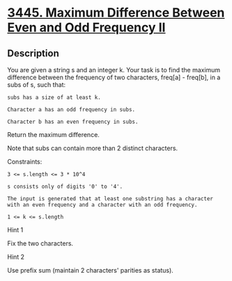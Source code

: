 
<!-- problem:start -->

# [3445. Maximum Difference Between Even and Odd Frequency II](https://leetcode.com/problems/maximum-difference-between-even-and-odd-frequency-ii)

## Description

<!-- description:start -->

You are given a string s and an integer k. Your task is to find the maximum difference between the frequency of two characters, freq[a] - freq[b], in a subs of s, such that:

    subs has a size of at least k.

    Character a has an odd frequency in subs.

    Character b has an even frequency in subs.

Return the maximum difference.

Note that subs can contain more than 2 distinct characters.

Constraints:

    3 <= s.length <= 3 * 10^4

    s consists only of digits '0' to '4'.

    The input is generated that at least one substring has a character with an even frequency and a character with an odd frequency.

    1 <= k <= s.length

Hint 1

Fix the two characters.

Hint 2

Use prefix sum (maintain 2 characters' parities as status).

<!-- description:end -->

